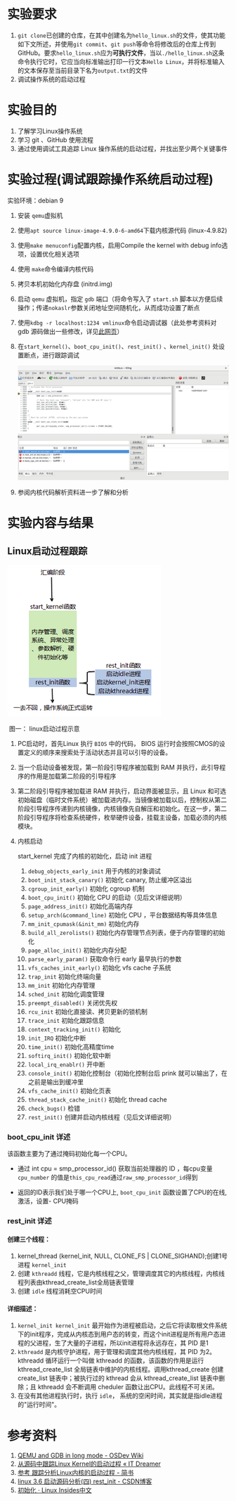 # 实验要求

1. `git clone`已创建的仓库，在其中创建名为`hello_linux.sh`的文件，使其功能如下文所述，并使用`git commit`、`git push`等命令将修改后的仓库上传到GitHub。要求`hello_linux.sh`应为**可执行文件**，当以`./hello_linux.sh`这条命令执行它时，它应当向标准输出打印一行文本`Hello Linux`，并将标准输入的文本保存至当前目录下名为`output.txt`的文件
2. 调试操作系统的启动过程

# 实验目的

1. 了解学习Linux操作系统
2. 学习 git 、GitHub 使用流程
3. 通过使用调试工具追踪 Linux 操作系统的启动过程，并找出至少两个关键事件

# 实验过程(调试跟踪操作系统启动过程)

实验环境：debian 9

1. 安装 `qemu`虚拟机

2. 使用`apt source linux-image-4.9.0-6-amd64`下载内核源代码 (linux-4.9.82)

3. 使用`make menuconfig`配置内核，启用Compile the kernel with debug info选项，设置优化相关选项

4. 使用 `make`命令编译内核代码

5. 拷贝本机初始化内存盘 (initrd.img)

6. 启动 `qemu` 虚拟机，指定 `gdb` 端口（将命令写入了 `start.sh` 脚本以方便后续操作；传递`nokaslr`参数关闭地址空间随机化，从而成功设置了断点

7. 使用`kdbg -r localhost:1234 vmlinux`命令启动调试器（此处参考资料对 gdb 源码做出一些修改，详见[此网页](https://wiki.osdev.org/QEMU_and_GDB_in_long_mode)）

8. 在`start_kernel()`、`boot_cpu_init()`、`rest_init()` 、`kernel_init()` 处设置断点，进行跟踪调试

   ![](./设置断点及调试.png)

9. 参阅内核代码解析资料进一步了解和分析

# 实验内容与结果

## Linux启动过程跟踪

![](./开机启动.png)

​                                                                         图一： linux启动过程示意

1. PC启动时，首先Linux 执行 `BIOS` 中的代码， BIOS 运行时会按照CMOS的设置定义的顺序来搜索处于活动状态并且可以引导的设备。


2. 当一个启动设备被发现，第一阶段引导程序被加载到 RAM 并执行，此引导程序的作用是加载第二阶段的引导程序
3. 第二阶段引导程序被加载进 RAM 并执行，启动界面被显示，且 Linux 和可选初始磁盘（临时文件系统）被加载进内存。当镜像被加载以后，控制权从第二阶段引导程序传递到内核镜像，内核镜像先自解压和初始化。在这一步，第二阶段引导程序将检查系统硬件，枚举硬件设备，挂载主设备，加载必须的内核模块。
4. 内核启动

   start_kernel 完成了内核的初始化，启动 init 进程
   1. `debug_objects_early_init` 用于内核的对象调试
   2. `boot_init_stack_canary()` 初始化 canary, 防止缓冲区溢出
   3. `cgroup_init_early()` 初始化 cgroup 机制
   4. `boot_cpu_init()` 初始化 CPU 的启动（见后文详细说明）
   5. `page_address_init()` 初始化高端内存
   6. `setup_arch(&command_line)` 初始化 CPU ，平台数据结构等具体信息
   7. `mm_init_cpumask(&init_mm)` 初始化内存
   8. `build_all_zerolists()` 初始化内存管理节点列表，便于内存管理的初始化
   9. `page_alloc_init()` 初始化内存分配
   10. `parse_early_param()` 获取命令行 early 最早执行的参数
   11. `vfs_caches_init_early()` 初始化 vfs  cache 子系统
   12. `trap_init` 初始化终端向量
   13. `mm_init` 初始化内存管理
   14. `sched_init` 初始化调度管理
   15. `preempt_disabled()` 关闭优先权
   16. `rcu_init` 初始化直接读、拷贝更新的锁机制
   17. `trace_init` 初始化跟踪信息
   18. `context_tracking_init()` 初始化
   19. `init_IRQ` 初始化中断
   20. `time_init()` 初始化高精度time
   21. `softirq_init()` 初始化软中断
   22. `local_irq_enablr()` 开中断
   23. `console_init()` 初始化控制台（初始化控制台后 prink 就可以输出了，在之前是输出到缓冲里
   24. `vfs_cache_init()` 初始化页表
   25. `thread_stack_cache_init()` 初始化 thread cache 
   26. `check_bugs()` 检错
   27. `rest_init()`  创建并启动内核线程（见后文详细说明）

### boot_cpu_init 详述

该函数主要为了通过掩码初始化每一个CPU。

- 通过 int cpu = smp_processor_id() 获取当前处理器的 ID ，每cpu变量`cpu_number` 的值是`this_cpu_read`通过`raw_smp_processor_id`得到


- 返回的ID表示我们处于哪一个CPU上, `boot_cpu_init` 函数设置了CPU的在线, 激活，设置- CPU掩码

### rest_init 详述

#### 创建三个线程：

1. kernel_thread (kernel_init, NULL, CLONE_FS | CLONE_SIGHAND);创建1号进程 `kernel_init`
2. 创建 `kthreadd` 线程，它是内核线程之父，管理调度其它的内核线程，内核线程列表由kthread_create_list全局链表管理
3. 创建 `idle` 线程消耗空CPU时间

#### 详细描述：

1. `kernel_init kernel_init` 最开始作为进程被启动，之后它将读取根文件系统下的init程序，完成从内核态到用户态的转变，而这个init进程是所有用户态进程的父进程，生了大量的子进程，所以init进程将永远存在，其 PID 是1
2. `kthreadd` 是内核守护进程，用于管理和调度其他内核线程，其 PID 为2。kthreadd 循环运行一个叫做 kthreadd 的函数，该函数的作用是运行 kthread_create_list 全局链表中维护的内核线程。调用kthread_create 创建 create_list 链表中；被执行过的 kthread 会从 kthread_create_list 链表中删除；且 kthreadd 会不断调用 cheduler 函数让出CPU。此线程不可关闭。
3. 在没有其他进程执行时，执行 `idle`， 系统的空闲时间，其实就是指idle进程 的"运行时间"。

# 参考资料

1. [QEMU and GDB in long mode - OSDev Wiki](https://wiki.osdev.org/QEMU_and_GDB_in_long_mode)
2. [从源码中跟踪Linux Kernel的启动过程 « IT Dreamer](http://burningcodes.net/%E4%BB%8E%E6%BA%90%E7%A0%81%E4%B8%AD%E8%B7%9F%E8%B8%AAlinux-kernel%E7%9A%84%E5%90%AF%E5%8A%A8%E8%BF%87%E7%A8%8B/)
3. [参考  跟踪分析Linux内核的启动过程 - 简书](https://www.jianshu.com/p/c50563d5d999)
4. [linux 3.6 启动源码分析(四) rest_init - CSDN博客](https://blog.csdn.net/qing_ping/article/details/17351933)
5. [初始化 · Linux ­Insides­中文](https://xinqiu.gitbooks.io/linux-insides-cn/content/Initialization/)